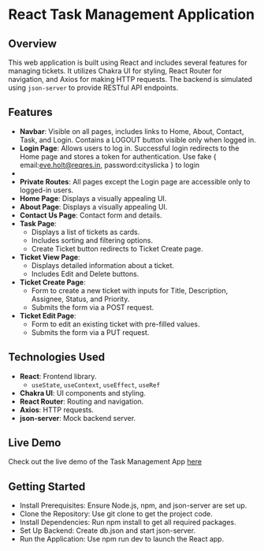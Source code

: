 
# React Task Management Application

## Overview

This web application is built using React and includes several features for managing tickets. It utilizes Chakra UI for styling, React Router for navigation, and Axios for making HTTP requests. The backend is simulated using `json-server` to provide RESTful API endpoints.

## Features

- **Navbar**: Visible on all pages, includes links to Home, About, Contact, Task, and Login. Contains a LOGOUT button visible only when logged in.
- **Login Page**: Allows users to log in. Successful login redirects to the Home page and stores a token for authentication. Use
                fake { email:eve.holt@reqres.in,
                     password:cityslicka } to login
- 
- **Private Routes**: All pages except the Login page are accessible only to logged-in users.
- **Home Page**: Displays a visually appealing UI.
- **About Page**: Displays a visually appealing UI.
- **Contact Us Page**: Contact form and details.
- **Task Page**: 
  - Displays a list of tickets as cards.
  - Includes sorting and filtering options.
  - Create Ticket button redirects to Ticket Create page.
- **Ticket View Page**: 
  - Displays detailed information about a ticket.
  - Includes Edit and Delete buttons.
- **Ticket Create Page**: 
  - Form to create a new ticket with inputs for Title, Description, Assignee, Status, and Priority.
  - Submits the form via a POST request.
- **Ticket Edit Page**: 
  - Form to edit an existing ticket with pre-filled values.
  - Submits the form via a PUT request.

## Technologies Used

- **React**: Frontend library.
  - `useState`, `useContext`, `useEffect`, `useRef`
- **Chakra UI**: UI components and styling.
- **React Router**: Routing and navigation.
- **Axios**: HTTP requests.
- **json-server**: Mock backend server.

## Live Demo
Check out the live demo of the Task Management App [here](https://task-management-woad-xi.vercel.app/)

## Getting Started

- Install Prerequisites: Ensure Node.js, npm, and json-server are set up.
- Clone the Repository: Use git clone to get the project code.
- Install Dependencies: Run npm install to get all required packages.
- Set Up Backend: Create db.json and start  json-server.
- Run the Application: Use npm run dev to launch the React app.

